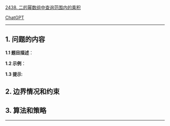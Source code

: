 [2438. 二的幂数组中查询范围内的乘积](https://leetcode.cn/problems/range-product-queries-of-powers)

[ChatGPT](chat.openai.com)

---

## 1. 问题的内容
**1.1 题目描述**：

**1.2 示例**：

**1.3 提示**:

## 2. 边界情况和约束


## 3. 算法和策略

---

